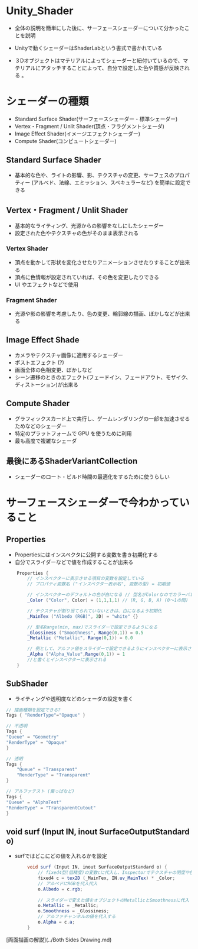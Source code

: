 # Unity_Shader

- 全体の説明を簡単にした後に、サーフェースシェーダーについて分かったことを説明
 
- Unityで動くシェーダーはShaderLabという書式で書かれている

- ３Dオブジェクトはマテリアルによってシェーダーと紐付いているので、マテリアルにアタッチすることによって、自分で設定した色や質感が反映される
。

# シェーダーの種類
 - Standard Surface Shader(サーフェースシェーダー・標準シェーダー)
 - Vertex・Fragment / Unlit Shader(頂点・フラグメントシェーダ)
 - Image Effect Shader(イメージエフェクトシェーダー)
 - Compute Shader(コンピュートシェーダー)

##  Standard Surface Shader
 - 基本的な色や、ライトの影響、影、テクスチャの変更、サーフェスのプロパティー (アルべド、法線、エミッション、スペキュラーなど) を簡単に設定できる

## Vertex・Fragment / Unlit Shader
 - 基本的なライティング、光源からの影響をなしにしたシェーダー
 - 設定された色やテクスチャの色がそのまま表示される

  ### Vertex Shader
  - 頂点を動かして形状を変化させたりアニメーションさせたりすることが出来る
  - 頂点に色情報が設定されていれば、その色を変更したりできる
  - UI やエフェクトなどで使用

 ### Fragment Shader 
  - 光源や影の影響を考慮したり、色の変更、輪郭線の描画、ぼかしなどが出来る

## Image Effect Shade
 - カメラやテクスチャ画像に適用するシェーダー
 - ポストエフェクト (?)
 - 画面全体の色相変更、ぼかしなど
 - シーン遷移のときのエフェクト(フェードイン、フェードアウト、モザイク、ディストーション)が出来る

## Compute Shader
 - グラフィックスカード上で実行し、ゲームレンダリングの一部を加速させるためなどのシェーダー
 - 特定のプラットフォームで GPU を使うために利用
 - 最も高度で複雑なシェーダ

## 最後にあるShaderVariantCollection
 - シェーダーのロート・ビルド時間の最適化をするために使うらしい


# サーフェースシェーダーで今わかっていること
##  Properties
 - Propertiesにはインスペクタに公開する変数を書き初期化する
 - 自分でスライダーなどで値を作成することが出来る

```cs
	Properties {
		// インスペクターに表示させる項目の変数を設定している
		// プロパティ変数名 ("インスペクター表示名", 変数の型) = 初期値

		// インスペクターのデフォルトの色が白になる // 型名がColorなのでカラーパレットが出てくる
		_Color ("Color", Color) = (1,1,1,1) // (R, G, B, A) (0～1の間) 

		// テクスチャが割り当てられていないときは、白になるよう初期化
		_MainTex ("Albedo (RGB)", 2D) = "white" {}

		// 型名Range(min, max)でスライダーで設定できるようになる
		_Glossiness ("Smoothness", Range(0,1)) = 0.5
		_Metallic ("Metallic", Range(0,1)) = 0.0

		// 例として、アルファ値をスライダーで設定できるようにインスペクターに表示させたいなら
		_Alpha ("Alpha_Value",Range(0,1)) = 1
		//と書くとインスペクターに表示される
	}
```

 ## SubShader
 - ライティングや透明度などのシェーダの設定を書く
 
```cs
// 描画種類を設定できる?
Tags { "RenderType"="Opaque" }

// 不透明
Tags {
"Queue" = "Geometry"
"RenderType" = "Opaque"
}

// 透明
Tags {
    "Queue" = "Transparent"
    "RenderType" = "Transparent"
}

// アルファテスト (葉っぱなど)
Tags {
"Queue" = "AlphaTest"
"RenderType" = "TransparentCutout"
}
```
## void surf (Input IN, inout SurfaceOutputStandard o)
- surfではどこにどの値を入れるかを設定

```cs
		void surf (Input IN, inout SurfaceOutputStandard o) {
			// fixed4型(低精度)の変数cに代入し、Inspectorでテクスチャの明度や色を調整
			fixed4 c = tex2D (_MainTex, IN.uv_MainTex) * _Color;
			// アルベドにRGBを代入代入
			o.Albedo = c.rgb;
			
			// スライダーで変えた値をオブジェクトのMetallicとSmoothnessに代入
			o.Metallic = _Metallic;
			o.Smoothness = _Glossiness;
			// アルファチャンネルの値を代入する
			o.Alpha = c.a;
		}
```

[両面描画の解説](../Both Sides Drawing.md)
